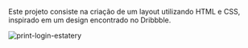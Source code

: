 Este projeto consiste na criação de um layout utilizando HTML e CSS, inspirado em um design encontrado no Dribbble.

![print-login-estatery](https://github.com/henriqenzo/login-estatery/assets/133697357/2ee9cb8c-f04f-4fc7-b950-08132a9903b8)
